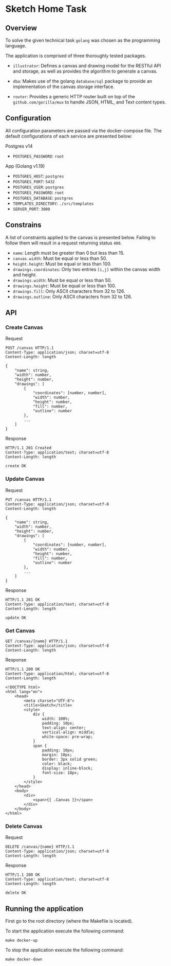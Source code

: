 # Sketch Home Task

## Overview

To solve the given technical task `golang` was chosen as the programming language.

The application is comprised of three thoroughly tested packages.

- `illustrator`: Defines a canvas and drawing model for the RESTful API and storage, as well as provides the algorithm to generate a canvas. 

- `dba`: Makes use of the golang `database/sql` package to provide an implementation of the canvas storage interface.

- `router`: Provides a generic HTTP router built on top of the `github.com/gorilla/mux` to handle JSON, HTML, and Text content types.

## Configuration

All configuration parameters are passed via the docker-compose file. The default configurations of each service are presented below:

Postgres v14

- `POSTGRES_PASSWORD`: `root`

App (Golang v1.19)

- `POSTGRES_HOST`: `postgres`
- `POSTGRES_PORT`: `5432`
- `POSTGRES_USER`: `postgres`
- `POSTGRES_PASSWORD`: `root`
- `POSTGRES_DATABASE`: `postgres`
- `TEMPLATES_DIRECTORY`: `./src/templates`
- `SERVER_PORT`: `3000`

## Constrains

A list of constraints applied to the canvas is presented below. Failing to follow them will result in a request returning status `400`.

- `name`: Length must be greater than 0 but less than 15. 
- `canvas.width`: Must be equal or less than 50.
- `height.height`: Must be equal or less than 100.
- `drawings.coordinates`: Only two entries `[i,j]` within the canvas width and height. 
- `drawings.width`: Must be equal or less than 50.
- `drawings.height`: Must be equal or less than 100.
- `drawings.fill`: Only ASCII characters from 32 to 126.
- `drawings.outline`: Only ASCII characters from 32 to 126.

## API

### Create Canvas

Request

```
POST /canvas HTTP/1.1
Content-Type: application/json; charset=utf-8
Content-Length: length

{
    "name": string,
    "width": number,
    "height": number,
    "drawings": [
        {
            "coordinates": [number, number],
            "width": number,
            "height": number,
            "fill": number,
            "outline": number
        },
        ...
    ]
}
```

Response

```
HTTP/1.1 201 Created
Content-Type: application/text; charset=utf-8
Content-Length: length

create OK
```

### Update Canvas

Request

```
PUT /canvas HTTP/1.1
Content-Type: application/json; charset=utf-8
Content-Length: length

{
    "name": string,
    "width": number,
    "height": number,
    "drawings": [
        {
            "coordinates": [number, number],
            "width": number,
            "height": number,
            "fill": number,
            "outline": number
        },
        ...
    ]
}
```

Response

```
HTTP/1.1 201 OK
Content-Type: application/text; charset=utf-8
Content-Length: length

update OK
```

### Get Canvas

```
GET /canvas/{name} HTTP/1.1
Content-Type: application/json; charset=utf-8
Content-Length: length
```

Response

```
HTTP/1.1 200 OK
Content-Type: application/html; charset=utf-8
Content-Length: length

<!DOCTYPE html>
<html lang="en">
    <head>
        <meta charset="UTF-8">
        <title>Sketch</title>
        <style>
            div {
                width: 100%;
                padding: 10px;
                text-align: center;
                vertical-align: middle;
                white-space: pre-wrap;
            }
            span {
                padding: 10px;
                margin: 10px;
                border: 3px solid green;
                color: black;
                display: inline-block;
                font-size: 18px;
            }
        </style>
    </head>
    <body>
        <div>
            <span>{{ .Canvas }}</span>
        </div>
    </body>
</html>
```
### Delete Canvas

Request

```
DELETE /canvas/{name} HTTP/1.1
Content-Type: application/json; charset=utf-8
Content-Length: length
```

Response

```
HTTP/1.1 200 OK
Content-Type: application/text; charset=utf-8
Content-Length: length

delete OK
```

## Running the application

First go to the root directory (where the Makefile is located).

To start the application execute the following command:

```
make docker-up
```

To stop the application execute the following command:

```
make docker-down
```
